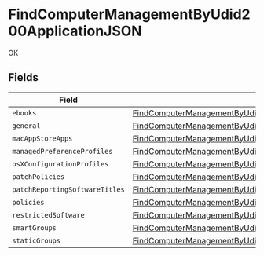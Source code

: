 # FindComputerManagementByUdid200ApplicationJSON

OK


## Fields

| Field                                                                                                                                                                                 | Type                                                                                                                                                                                  | Required                                                                                                                                                                              | Description                                                                                                                                                                           |
| ------------------------------------------------------------------------------------------------------------------------------------------------------------------------------------- | ------------------------------------------------------------------------------------------------------------------------------------------------------------------------------------- | ------------------------------------------------------------------------------------------------------------------------------------------------------------------------------------- | ------------------------------------------------------------------------------------------------------------------------------------------------------------------------------------- |
| `ebooks`                                                                                                                                                                              | [FindComputerManagementByUdid200ApplicationJSONEbooks](../../models/operations/findcomputermanagementbyudid200applicationjsonebooks.md)[]                                             | :heavy_minus_sign:                                                                                                                                                                    | N/A                                                                                                                                                                                   |
| `general`                                                                                                                                                                             | [FindComputerManagementByUdid200ApplicationJSONGeneral](../../models/operations/findcomputermanagementbyudid200applicationjsongeneral.md)                                             | :heavy_minus_sign:                                                                                                                                                                    | N/A                                                                                                                                                                                   |
| `macAppStoreApps`                                                                                                                                                                     | [FindComputerManagementByUdid200ApplicationJSONMacAppStoreApps](../../models/operations/findcomputermanagementbyudid200applicationjsonmacappstoreapps.md)[]                           | :heavy_minus_sign:                                                                                                                                                                    | N/A                                                                                                                                                                                   |
| `managedPreferenceProfiles`                                                                                                                                                           | [FindComputerManagementByUdid200ApplicationJSONManagedPreferenceProfiles](../../models/operations/findcomputermanagementbyudid200applicationjsonmanagedpreferenceprofiles.md)[]       | :heavy_minus_sign:                                                                                                                                                                    | N/A                                                                                                                                                                                   |
| `osXConfigurationProfiles`                                                                                                                                                            | [FindComputerManagementByUdid200ApplicationJSONOsXConfigurationProfiles](../../models/operations/findcomputermanagementbyudid200applicationjsonosxconfigurationprofiles.md)[]         | :heavy_minus_sign:                                                                                                                                                                    | N/A                                                                                                                                                                                   |
| `patchPolicies`                                                                                                                                                                       | [FindComputerManagementByUdid200ApplicationJSONPatchPolicies](../../models/operations/findcomputermanagementbyudid200applicationjsonpatchpolicies.md)[]                               | :heavy_minus_sign:                                                                                                                                                                    | N/A                                                                                                                                                                                   |
| `patchReportingSoftwareTitles`                                                                                                                                                        | [FindComputerManagementByUdid200ApplicationJSONPatchReportingSoftwareTitles](../../models/operations/findcomputermanagementbyudid200applicationjsonpatchreportingsoftwaretitles.md)[] | :heavy_minus_sign:                                                                                                                                                                    | N/A                                                                                                                                                                                   |
| `policies`                                                                                                                                                                            | [FindComputerManagementByUdid200ApplicationJSONPolicies](../../models/operations/findcomputermanagementbyudid200applicationjsonpolicies.md)[]                                         | :heavy_minus_sign:                                                                                                                                                                    | N/A                                                                                                                                                                                   |
| `restrictedSoftware`                                                                                                                                                                  | [FindComputerManagementByUdid200ApplicationJSONRestrictedSoftware](../../models/operations/findcomputermanagementbyudid200applicationjsonrestrictedsoftware.md)[]                     | :heavy_minus_sign:                                                                                                                                                                    | N/A                                                                                                                                                                                   |
| `smartGroups`                                                                                                                                                                         | [FindComputerManagementByUdid200ApplicationJSONSmartGroups](../../models/operations/findcomputermanagementbyudid200applicationjsonsmartgroups.md)[]                                   | :heavy_minus_sign:                                                                                                                                                                    | N/A                                                                                                                                                                                   |
| `staticGroups`                                                                                                                                                                        | [FindComputerManagementByUdid200ApplicationJSONStaticGroups](../../models/operations/findcomputermanagementbyudid200applicationjsonstaticgroups.md)[]                                 | :heavy_minus_sign:                                                                                                                                                                    | N/A                                                                                                                                                                                   |